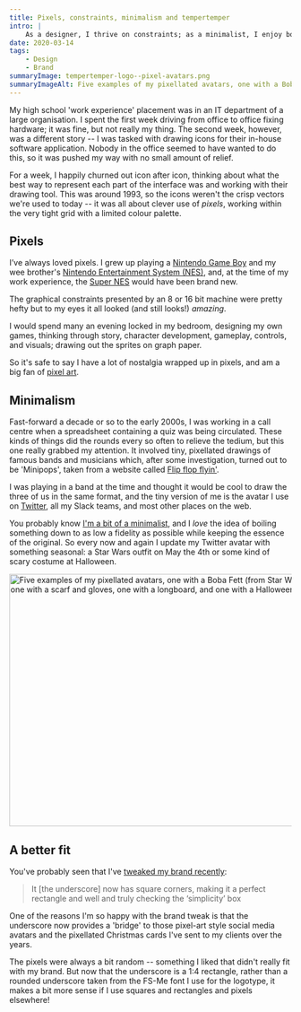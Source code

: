 ```yaml
---
title: Pixels, constraints, minimalism and tempertemper
intro: |
    As a designer, I thrive on constraints; as a minimalist, I enjoy boiling something down to its essence. Happily, my brand now allows room for pixel art.
date: 2020-03-14
tags:
    - Design
    - Brand
summaryImage: tempertemper-logo--pixel-avatars.png
summaryImageAlt: Five examples of my pixellated avatars, one with a Boba Fett (from Star Wars) helmet, one with a Christmas jumper, one with a scarf and gloves, one with a longboard, and one with a Halloween wolfman costume
---
```


My high school 'work experience' placement was in an IT department of a large organisation. I spent the first week driving from office to office fixing hardware; it was fine, but not really my thing. The second week, however, was a different story -- I was tasked with drawing icons for their in-house software application. Nobody in the office seemed to have wanted to do this, so it was pushed my way with no small amount of relief.

For a week, I happily churned out icon after icon, thinking about what the best way to represent each part of the interface was and working with their drawing tool. This was around 1993, so the icons weren't the crisp vectors we're used to today -- it was all about clever use of *pixels*, working within the very tight grid with a limited colour palette.


## Pixels

I’ve always loved pixels. I grew up playing a [Nintendo Game Boy](https://en.wikipedia.org/wiki/Game_Boy) and my wee brother's [Nintendo Entertainment System (NES)](https://en.wikipedia.org/wiki/Nintendo_Entertainment_System), and, at the time of my work experience, the [Super NES](https://en.wikipedia.org/wiki/Super_Nintendo_Entertainment_System) would have been brand new.

The graphical constraints presented by an 8 or 16 bit machine were pretty hefty but to my eyes it all looked (and still looks!) *amazing*.

I would spend many an evening locked in my bedroom, designing my own games, thinking through story, character development, gameplay, controls, and visuals; drawing out the sprites on graph paper.

So it's safe to say I have a lot of nostalgia wrapped up in pixels, and am a big fan of [pixel art](https://en.wikipedia.org/wiki/Pixel_art).


## Minimalism

Fast-forward a decade or so to the early 2000s, I was working in a call centre when a spreadsheet containing a quiz was being circulated. These kinds of things did the rounds every so often to relieve the tedium, but this one really grabbed my attention. It involved tiny, pixellated drawings of famous bands and musicians which, after some investigation, turned out to be 'Minipops', taken from a website called [Flip flop flyin'](//www.flipflopflyin.com/minipops/index.html).

I was playing in a band at the time and thought it would be cool to draw the three of us in the same format, and the tiny version of me is the avatar I use on [Twitter](https://twitter.com/tempertemper), all my Slack teams, and most other places on the web.

You probably know [I'm a bit of a minimalist](/blog/minimalism-and-progressive-enhancement), and I *love* the idea of boiling something down to as low a fidelity as possible while keeping the essence of the original. So every now and again I update my Twitter avatar with something seasonal: a Star Wars outfit on May the 4th or some kind of scary costume at Halloween.

<img src="/assets/img/blog/tempertemper-logo--pixel-avatars.png" alt="Five examples of my pixellated avatars, one with a Boba Fett (from Star Wars) helmet, one with a Christmas jumper, one with a scarf and gloves, one with a longboard, and one with a Halloween wolfman costume" width="800" height="450" loading="lazy" decoding="async" />


## A better fit

You've probably seen that I've [tweaked my brand recently](/blog/the-simplest-solutions-are-usually-the-best):

> It [the underscore] now has square corners, making it a perfect rectangle and well and truly checking the ‘simplicity’ box

One of the reasons I'm so happy with the brand tweak is that the underscore now provides a 'bridge' to those pixel-art style social media avatars and the pixellated Christmas cards I've sent to my clients over the years.

The pixels were always a bit random -- something I liked that didn't really fit with my brand. But now that the underscore is a 1:4 rectangle, rather than a rounded underscore taken from the FS-Me font I use for the logotype, it makes a bit more sense if I use squares and rectangles and pixels elsewhere!
